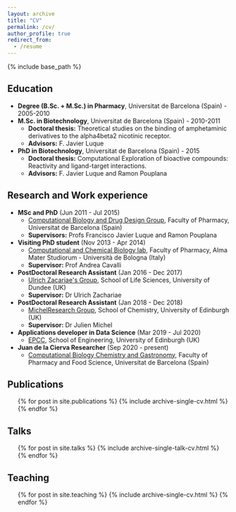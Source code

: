 ```yaml
---
layout: archive
title: "CV"
permalink: /cv/
author_profile: true
redirect_from:
  - /resume
---
```


{% include base_path %}

Education
-------

* **Degree (B.Sc. + M.Sc.) in Pharmacy**, Universitat de Barcelona (Spain) - 2005-2010
* **M.Sc. in Biotechnology**, Universitat de Barcelona (Spain) - 2010-2011
  * **Doctoral thesis:** Theoretical studies on the binding of amphetaminic derivatives to the alpha4beta2 nicotinic receptor. 
  * **Advisors:** F. Javier Luque 
* **PhD in Biotechnology**, Universitat de Barcelona (Spain) - 2015
  * **Doctoral thesis:** Computational Exploration of bioactive compounds: Reactivity and ligand-target interactions. 
  * **Advisors:** F. Javier Luque and Ramon Pouplana

Research and Work experience
------- 

* **MSc and PhD** (Jun 2011 - Jul 2015)
  * [Computational Biology and Drug Design Group](http://www.ub.edu/cbdd/), Faculty of Pharmacy, Universitat de Barcelona (Spain)
  * **Supervisors:** Profs Francisco Javier Luque and Ramon Pouplana
* **Visiting PhD student** (Nov 2013 - Apr 2014)
  * [Computational and Chemical Biology lab](https://www.iit.it/research/lines/computational-and-chemical-biology), Faculty of Pharmacy, Alma Mater Studiorum - Università de Bologna (Italy)
  * **Supervisor:** Prof Andrea Cavalli 
* **PostDoctoral Research Assistant** (Jan 2016 - Dec 2017) 
  * [Ulrich Zacariae's Group](https://www.lifesci.dundee.ac.uk/groups/ulrich_zachariae/index.html), School of Life Sciences, University of Dundee (UK)
  * **Supervisor:** Dr Ulrich Zachariae 
* **PostDoctoral Research Assistant** (Jan 2018 - Dec 2018)
  * [MichelResearch Group](https://www.julienmichel.net/lab/), School of Chemistry, University of Edinburgh (UK)
  * **Supervisor:** Dr Julien Michel 
* **Applications developer in Data Science** (Mar 2019 - Jul 2020)
  * [EPCC](http://www.epcc.ed.ac.uk), School of Engineering, University of Edinburgh (UK)
* **Juan de la Cierva Researcher** (Sep 2020 - present)
  * [Computational Biology Chemistry and Gastronomy](http://www.ub.edu/cbcg/index.php), Faculty of Pharmacy and Food Science, Universitat de Barcelona (Spain)
  

Publications
-------
  <ul>{% for post in site.publications %}
    {% include archive-single-cv.html %}
  {% endfor %}</ul>
  
Talks
-------
  <ul>{% for post in site.talks %}
    {% include archive-single-talk-cv.html %}
  {% endfor %}</ul>
  
Teaching
-------
  <ul>{% for post in site.teaching %}
    {% include archive-single-cv.html %}
  {% endfor %}</ul>
  

